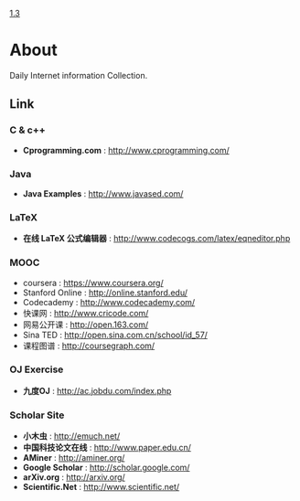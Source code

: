 
[1.3](#jump)

# About #

Daily Internet information Collection.

## Link ##

### C & c++	###
- **Cprogramming.com** : http://www.cprogramming.com/

### Java ###
- **Java Examples** : http://www.javased.com/

### LaTeX ###
- **在线 LaTeX 公式编辑器** : http://www.codecogs.com/latex/eqneditor.php

### MOOC ###
- coursera : https://www.coursera.org/   
- Stanford Online :  http://online.stanford.edu/
- Codecademy : http://www.codecademy.com/
- 快课网 : http://www.cricode.com/
- 网易公开课 : http://open.163.com/
- Sina TED : http://open.sina.com.cn/school/id_57/
- 课程图谱 : http://coursegraph.com/

### OJ Exercise ###
- **九度OJ** : http://ac.jobdu.com/index.php

### Scholar Site ### 
- **小木虫** : http://emuch.net/
- **中国科技论文在线** : http://www.paper.edu.cn/
- **AMiner** : http://aminer.org/
- **Google Scholar** : http://scholar.google.com/
- **arXiv.org** : http://arxiv.org/
- **Scientific.Net** : http://www.scientific.net/

